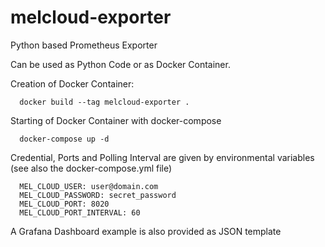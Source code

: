 # melcloud-exporter
Python based Prometheus Exporter

Can be used as Python Code or as Docker Container. 

Creation of Docker Container:

      docker build --tag melcloud-exporter .

Starting of Docker Container with docker-compose

      docker-compose up -d

Credential, Ports and Polling Interval are given by environmental variables (see also the docker-compose.yml file)

      MEL_CLOUD_USER: user@domain.com
      MEL_CLOUD_PASSWORD: secret_password
      MEL_CLOUD_PORT: 8020
      MEL_CLOUD_PORT_INTERVAL: 60

A Grafana Dashboard example is also provided as JSON template